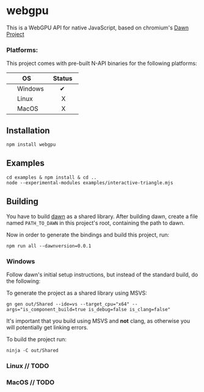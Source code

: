 # webgpu

This is a WebGPU API for native JavaScript, based on chromium's [Dawn Project](https://dawn.googlesource.com/dawn/)

### Platforms:

This project comes with pre-built N-API binaries for the following platforms:

|       OS      |     Status    |
| ------------- | ------------- |
| <img src="https://i.imgur.com/FF3Ssp6.png" alt="" height="16px">  Windows       | ‌‌ ‌‌ ‌‌ ‌‌ ‌‌ ‌‌ ✔ ‌‌ ‌‌ ‌‌ ‌‌ ‌‌ ‌‌|
| <img src="https://i.imgur.com/bkBCY7V.png" alt="" height="16px">  Linux         | ‌‌ ‌‌ ‌‌ ‌‌ ‌‌ ‌‌ ‌‌ X ‌‌ ‌‌ ‌‌ ‌‌ ‌‌ ‌‌|
| <img src="https://i.imgur.com/iPt4GHz.png" alt="" height="16px">  MacOS         | ‌‌ ‌‌ ‌‌ ‌‌ ‌‌ ‌‌ ‌‌ X ‌‌ ‌‌ ‌‌ ‌‌ ‌‌ ‌‌|

## Installation
````
npm install webgpu
````

## Examples
````
cd examples & npm install & cd ..
node --experimental-modules examples/interactive-triangle.mjs
````

## Building

You have to build [dawn](https://dawn.googlesource.com/dawn) as a shared library.
After building dawn, create a file named `PATH_TO_DAWN` in this project's root, containing the path to dawn.

Now in order to generate the bindings and build this project, run:
````
npm run all --dawnversion=0.0.1
````

### Windows

Follow dawn's initial setup instructions, but instead of the standard build, do the following:

To generate the project as a shared library using MSVS:
````
gn gen out/Shared --ide=vs --target_cpu="x64" --args="is_component_build=true is_debug=false is_clang=false"
````
It's important that you build using MSVS and **not** clang, as otherwise you will potentially get linking errors.

To build the project run:
````
ninja -C out/Shared
````

### Linux // TODO

### MacOS // TODO
